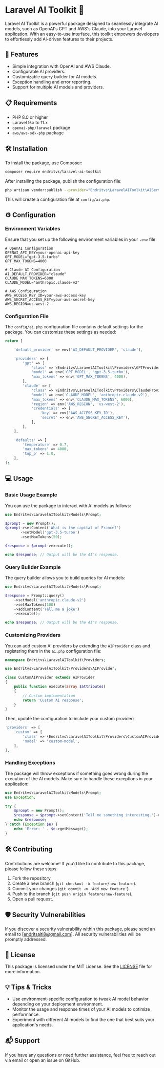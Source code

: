 # Laravel AI Toolkit 🧠

Laravel AI Toolkit is a powerful package designed to seamlessly integrate AI models, such as OpenAI's GPT and AWS's Claude, into your Laravel application. With an easy-to-use interface, this toolkit empowers developers to effortlessly add AI-driven features to their projects.

## 🚀 Features

- Simple integration with OpenAI and AWS Claude.
- Configurable AI providers.
- Customizable query builder for AI models.
- Exception handling and error reporting.
- Support for multiple AI models and providers.

## 📋 Requirements

- PHP 8.0 or higher
- Laravel 9.x to 11.x
- `openai-php/laravel` package
- `aws/aws-sdk-php` package

## 🛠️ Installation

To install the package, use Composer:

```bash
composer require endritvs/laravel-ai-toolkit
```

After installing the package, publish the configuration file:

```bash
php artisan vendor:publish --provider="Endritvs\LaravelAIToolkit\AIServiceProvider" --tag="config"
```

This will create a configuration file at `config/ai.php`.

## ⚙️ Configuration

### Environment Variables

Ensure that you set up the following environment variables in your `.env` file:

```env
# OpenAI Configuration
OPENAI_API_KEY=your-openai-api-key
GPT_MODEL="gpt-3.5-turbo"
GPT_MAX_TOKENS=4000

# Claude AI Configuration
AI_DEFAULT_PROVIDER="claude"
CLAUDE_MAX_TOKENS=6000
CLAUDE_MODEL="anthropic.claude-v2"

# AWS Configuration
AWS_ACCESS_KEY_ID=your-aws-access-key
AWS_SECRET_ACCESS_KEY=your-aws-secret-key
AWS_REGION=us-west-2
```

### Configuration File

The `config/ai.php` configuration file contains default settings for the package. You can customize these settings as needed:

```php
return [

    'default_provider' => env('AI_DEFAULT_PROVIDER', 'claude'),

    'providers' => [
        'gpt' => [
            'class' => \Endritvs\LaravelAIToolkit\Providers\GPTProvider::class,
            'model' => env('GPT_MODEL', 'gpt-3.5-turbo'),
            'max_tokens' => env('GPT_MAX_TOKENS', 4000),
        ],
        'claude' => [
            'class' => \Endritvs\LaravelAIToolkit\Providers\ClaudeProvider::class,
            'model' => env('CLAUDE_MODEL', 'anthropic.claude-v2'),
            'max_tokens' => env('CLAUDE_MAX_TOKENS', 6000),
            'region' => env('AWS_REGION', 'us-west-2'),
            'credentials' => [
                'key' => env('AWS_ACCESS_KEY_ID'),
                'secret' => env('AWS_SECRET_ACCESS_KEY'),
            ],
        ],
    ],

    'defaults' => [
        'temperature' => 0.7,
        'max_tokens' => 4000,
        'top_p' => 1.0,
    ],
];
```

## 💻 Usage

### Basic Usage Example

You can use the package to interact with AI models as follows:

```php
use Endritvs\LaravelAIToolkit\Models\Prompt;

$prompt = new Prompt();
$prompt->setContent('What is the capital of France?')
       ->setModel('gpt-3.5-turbo')
       ->setMaxTokens(50);

$response = $prompt->execute();

echo $response; // Output will be the AI's response.
```

### Query Builder Example

The query builder allows you to build queries for AI models:

```php
use Endritvs\LaravelAIToolkit\Models\Prompt;

$response = Prompt::query()
    ->setModel('anthropic.claude-v2')
    ->setMaxTokens(100)
    ->addContent('Tell me a joke')
    ->execute();

echo $response; // Output will be the AI's response.
```

### Customizing Providers

You can add custom AI providers by extending the `AIProvider` class and registering them in the `ai.php` configuration file:

```php
namespace Endritvs\LaravelAIToolkit\Providers;

use Endritvs\LaravelAIToolkit\Providers\AIProvider;

class CustomAIProvider extends AIProvider
{
    public function execute(array $attributes)
    {
        // Custom implementation
        return 'Custom AI response';
    }
}
```

Then, update the configuration to include your custom provider:

```php
'providers' => [
    'custom' => [
        'class' => \Endritvs\LaravelAIToolkit\Providers\CustomAIProvider::class,
        'model' => 'custom-model',
    ],
],
```

### Handling Exceptions

The package will throw exceptions if something goes wrong during the execution of the AI models. Make sure to handle these exceptions in your application:

```php
use Endritvs\LaravelAIToolkit\Models\Prompt;
use Exception;

try {
    $prompt = new Prompt();
    $response = $prompt->setContent('Tell me something interesting.')->execute();
    echo $response;
} catch (Exception $e) {
    echo 'Error: ' . $e->getMessage();
}
```

## 🛠️ Contributing

Contributions are welcome! If you'd like to contribute to this package, please follow these steps:

1. Fork the repository.
2. Create a new branch (`git checkout -b feature/new-feature`).
3. Commit your changes (`git commit -m 'Add new feature'`).
4. Push to the branch (`git push origin feature/new-feature`).
5. Open a pull request.

## 🛡️ Security Vulnerabilities

If you discover a security vulnerability within this package, please send an email to [endritsaiti8@gmail.com]. All security vulnerabilities will be promptly addressed.

## 📄 License

This package is licensed under the MIT License. See the [LICENSE](https://github.com/endritvs/laravel-ai-toolkit?tab=MIT-1-ov-file) file for more information.

## 💡 Tips & Tricks

- Use environment-specific configuration to tweak AI model behavior depending on your deployment environment.
- Monitor the usage and response times of your AI models to optimize performance.
- Experiment with different AI models to find the one that best suits your application's needs.

## 📬 Support

If you have any questions or need further assistance, feel free to reach out via email or open an issue on GitHub.
